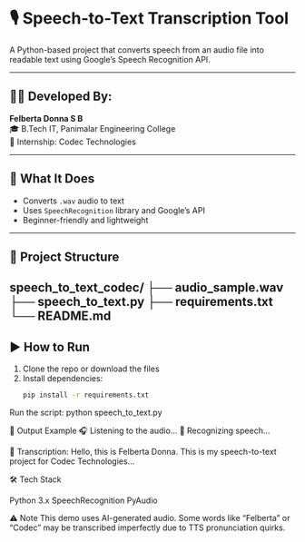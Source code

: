 # 🎙️ Speech-to-Text Transcription Tool

A Python-based project that converts speech from an audio file into readable text using Google’s Speech Recognition API.

---

## 👩‍💻 Developed By:
**Felberta Donna S B**  
🎓 B.Tech IT, Panimalar Engineering College  
💼 Internship: Codec Technologies

---

## 🧠 What It Does
- Converts `.wav` audio to text
- Uses `SpeechRecognition` library and Google’s API
- Beginner-friendly and lightweight

---

## 📁 Project Structure

speech_to_text_codec/
├── audio_sample.wav
├── speech_to_text.py
├── requirements.txt
└── README.md
---

## ▶️ How to Run

1. Clone the repo or download the files  
2. Install dependencies:
   ```bash
   pip install -r requirements.txt
Run the script:
python speech_to_text.py

📄 Output Example
🎧 Listening to the audio...
🧠 Recognizing speech...

📄 Transcription:
Hello, this is Felberta Donna. This is my speech-to-text project for Codec Technologies...

🛠 Tech Stack

Python 3.x
SpeechRecognition
PyAudio

⚠️ Note
This demo uses AI-generated audio. Some words like “Felberta” or “Codec” may be transcribed imperfectly due to TTS pronunciation quirks.

